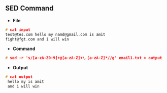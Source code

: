 ## SED Command
- **File**
```c
# cat input
test@tes.com hello my namd@gmail.com is amit
fight@fgt.com and i will win
```
- **Command**
```c
# sed -r 's/[a-zA-Z0-9]+@[a-zA-Z]+\.[a-zA-Z]*//g' email1.txt > output
```
- **Output**
```c
# cat output
 hello my is amit
 and i will win
``` 
